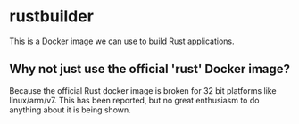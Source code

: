 # rustbuilder
This is a Docker image we can use to build Rust applications.

## Why not just use the official 'rust' Docker image?
Because the official Rust docker image is broken for 32 bit platforms
like linux/arm/v7.  This has been reported, but no great enthusiasm to
do anything about it is being shown.

